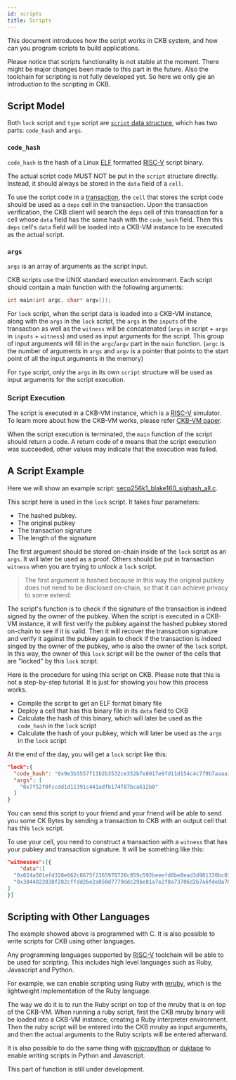 ```yaml
---
id: scripts
title: Scripts
---
```


This document introduces how the script works in CKB system, and how can you program scripts to build applications.

Please notice that scripts functionality is not stable at the moment. There might be major changes been made to this part in the future. Also the toolchain for scripting is not fully developed yet. So here we only gie an introduction to the scripting in CKB.


## Script Model

Both `lock` script and `type` script are [`script`  data structure](https://github.com/nervosnetwork/rfcs/blob/master/rfcs/0019-data-structures/0019-data-structures.md#Script), which has two parts: `code_hash` and `args`.

### `code_hash`

`code_hash` is the hash of a Linux [ELF](https://en.wikipedia.org/wiki/Executable_and_Linkable_Format) formatted [RISC-V](https://riscv.org/) script binary.

The actual script code MUST NOT be put in the `script` structure directly. Instead, it should always be stored in the `data` field of a `cell`.

To use the script code in a [transaction](https://github.com/nervosnetwork/rfcs/blob/master/rfcs/0019-data-structures/0019-data-structures.md#transaction), the `cell` that stores the script code should be used as a `deps` cell in the transaction. Upon the transaction verification, the CKB client will search the `deps` cell of this transaction for a cell whose `data` field has the same hash with the `code_hash` field. Then this `deps` cell's `data` field will be loaded into a CKB-VM instance to be executed as the actual script.

### `args`

`args` is an array of arguments as the script input.

CKB scripts use the UNIX standard execution environment. Each script should contain a main function with the following arguments:

```c
int main(int argc, char* argv[]);
```

For `lock` script, when the script data is loaded into a CKB-VM instance, along with the `args` in the `lock` script, the `args` in the `inputs` of the transaction as well as the `witness` will be concatenated (`args` in script + `args` in `inputs` + `witness`) and used as input arguments for the script. This group of input arguments will fill in the `argc`/`argv` part in the `main` function. (`argc` is the number of arguments in `args` and `argv` is a pointer that points to the start point of all the input arguments in the memory)

For `type` script, only the `args` in its own `script` structure will be used as input arguments for the script execution.


### Script Execution

The script is executed in a CKB-VM instance, which is a [RISC-V](https://riscv.org/) simulator. To learn more about how the CKB-VM works, please refer [CKB-VM paper](https://github.com/nervosnetwork/rfcs/tree/master/rfcs/0003-ckb-vm).

When the script execution is terminated, the `main` function of the script should return a code. A return code of `0` means that the script execution was succeeded, other values may indicate that the execution was failed.


## A Script Example

Here we will show an example script: [secp256k1_blake160_sighash_all.c](https://github.com/nervosnetwork/ckb-system-scripts/blob/master/c/secp256k1_blake160_sighash_all.c). 

This script here is used in the `lock` script. It takes four parameters:
* The hashed pubkey. 
* The original pubkey 
* The transaction signature
* The length of the signature

The first argument should be stored on-chain inside of the `lock` script as an `args`. It will later be used as a proof. Others should be put in transaction `witness` when you are trying to unlock a `lock` script. 

> The first argument is hashed because in this way the original pubkey does not need to be disclosed on-chain, so that it can achieve privacy to some extend.

The script's function is to check if the signature of the transaction is indeed signed by the owner of the pubkey. When the script is executed in a CKB-VM instance, it will first verify the pubkey against the hashed pubkey stored on-chain to see if it is valid. Then it will recover the transaction signature and verify it against the pubkey again to check if the transaction is indeed singed by the owner of the pubkey, who is also the owner of the `lock` script. In this way, the owner of this `lock` script will be the owner of the cells that are "locked" by this `lock` script.


Here is the procedure for using this script on CKB. Please note that this is not a step-by-step tutorial. It is just for showing you how this process works.
* Compile the script to get an ELF format binary file
* Deploy a cell that has this binary file in its `data` field to CKB
* Calculate the hash of this binary, which will later be used as the `code_hash` in the `lock` script
* Calculate the hash of your pubkey, which will later be used as the `args` in the `lock` script

At the end of the day, you will get a `lock` script like this:
```json
"lock":{
  "code_hash": "0x9e3b3557f11b2b3532ce352bfe8017e9fd11d154c4c7f9b7aaaa1e621b539a08",
  "args": [
    "0x7f52f0fccdd1d11391c441adfb174f87bca612b0"
  ]
}
```

You can send this script to your friend and your friend will be able to send you some CK Bytes by sending a transaction to CKB with an output cell that has this `lock` script.

To use your cell, you need to construct a transaction with a `witness` that has your pubkey and transaction signature. It will be something like this:

```json
"witnesses":[{
    "data":[
  "0x024a501efd328e062c8675f2365970728c859c592beeefd6be8ead3d901330bc01",
  "0x3044022038f282cffdd26e2a050d7779ddc29be81a7e2f8a73706d2b7a6fde8a78e950ee0220538657b4c01be3e77827a82e92d33a923e864c55b88fd18cd5e5b25597432e9b"
]
}]
```

## Scripting with Other Languages

The example showed above is programmed with C. It is also possible to write scripts for CKB using other languages.

Any programming languages supported by [RISC-V](https://riscv.org/) toolchain will be able to be used for scripting. This includes high level languages such as Ruby, Javascript and Python. 

For example, we can enable scripting using Ruby with [mruby](https://github.com/mruby/mruby), which is the lightweight implementation of the Ruby language.

The way we do it is to run the Ruby script on top of the mruby that is on top of the CKB-VM. When running a ruby script, first the CKB mruby binary will be loaded into a CKB-VM instance, creating a Ruby interpreter environment. Then the ruby script will be entered into the CKB mruby as input arguments, and then the actual arguments to the Ruby scripts will be entered afterward.

It is also possible to do the same thing with [micropython](https://micropython.org/) or [duktape](https://duktape.org/) to enable writing scripts in Python and Javascript.

This part of function is still under development.